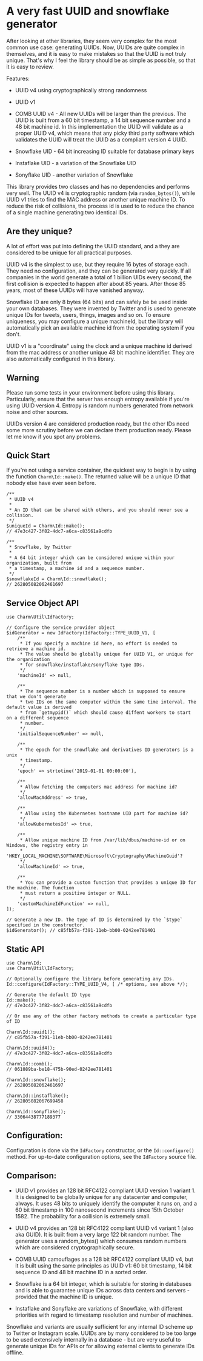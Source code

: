 A very fast UUID and snowflake generator
========================================

After looking at other libraries, they seem very complex for the most common use case:
generating UUIDs. Now, UUIDs are quite complex in themselves, and it is easy to make mistakes
so that the UUID is not truly unique. That's why I feel the library should be as simple as
possible, so that it is easy to review.

Features:

 * UUID v4 using cryptographically strong randomness

 * UUID v1

 * COMB UUID v4 - All new UUIDs will be larger than the previous. The UUID is built from
   a 60 bit timestamp, a 14 bit sequence number and a 48 bit machine id. In this implementation
   the UUID will validate as a proper UUID v4, which means that any picky third party software
   which validates the UUID will treat the UUID as a compliant version 4 UUID.

 * Snowflake UID - 64 bit increasing ID suitable for database primary keys

 * Instaflake UID - a variation of the Snowflake UID

 * Sonyflake UID - another variation of Snowflake

This library provides two classes and has no dependencies and performs very well. The UUID v4
is cryptographic random (via `random_bytes()`), while UUID v1 tries to find the MAC address
or another unique machine ID. To reduce the risk of collisions, the process id is used to
to reduce the chance of a single machine generating two identical IDs.


Are they unique?
----------------

A lot of effort was put into defining the UUID standard, and a they are considered to be unique
for all practical purposes.

UUID v4 is the simplest to use, but they require 16 bytes of storage each. They need no 
configuration, and they can be generated very quickly. If all companies in the world generate 
a total of 1 billion UIDs every second, the first collision is expected to happen after about 
85 years. After those 85 years, most of these UUIDs will have vanished anyway.

Snowflake ID are only 8 bytes (64 bits) and can safely be be used inside your own databases. 
They were invented by Twitter and is used to generate unique IDs for tweets, users, things, 
images and so on. To ensure uniqueness, you may configure a unique machineId, but the library
will automatically pick an available machine id from the operating system if you don't.

UUID v1 is a "coordinate" using the clock and a unique machine id derived from the mac address
or another unique 48 bit machine identifier. They are also automatically configured in this 
library.


Warning
-------

Please run some tests in your environment before using this library. Particularly, ensure
that the server has enough entropy available if you're using UUID version 4. Entropy is random
numbers generated from network noise and other sources.

UUIDs version 4 are considered production ready, but the other IDs need some more scrutiny
before we can declare them production ready. Please let me know if you spot any problems.


Quick Start
-----------

If you're not using a service container, the quickest way to begin is by using the function
`Charm\Id::make()`. The returned value will be a unique ID that nobody else have ever seen
before.

```
/**
 * UUID v4
 *
 * An ID that can be shared with others, and you should never see a collision.
 */
$uniqueId = Charm\Id::make();
// 47e3c427-3f82-4dc7-a6ca-c83561a9cdfb

/**
 * Snowflake, by Twitter
 *
 * A 64 bit integer which can be considered unique within your organization, built from
 * a timestamp, a machine id and a sequence number.
 */
$snowflakeId = Charm\Id::snowflake();
// 262805082062461697
```

Service Object API
------------------

```
use Charm\Util\IdFactory;

// Configure the service provider object
$idGenerator = new IdFactory(IdFactory::TYPE_UUID_V1, [
    /**
     * If you specify a machine id here, no effort is needed to retrieve a machine id.
     * The value should be globally unique for UUID V1, or unique for the organization
     * for snowflake/instaflake/sonyflake type IDs.
     */
    'machineId' => null,

    /**
     * The sequence number is a number which is supposed to ensure that we don't generate
     * two IDs on the same computer within the same time interval. The default value is derived
     * from `getmypid()` which should cause diffent workers to start on a different sequence
     * number.
     */
    'initialSequenceNumber' => null,

    /**
     * The epoch for the snowflake and derivatives ID generators is a unix
     * timestamp.
     */
    'epoch' => strtotime('2019-01-01 00:00:00'),

    /**
     * Allow fetching the computers mac address for machine id?
     */
    'allowMacAddress' => true,

    /**
     * Allow using the Kubernetes hostname UID part for machine id?
     */
    'allowKubernetesId' => true,

    /**
     * Allow unique machine ID from /var/lib/dbus/machine-id or on Windows, the registry entry in 
     * 'HKEY_LOCAL_MACHINE\SOFTWARE\Microsoft\Cryptography\MachineGuid'?
     */
    'allowMachineId' => true,

    /**
     * You can provide a custom function that provides a unique ID for the machine. The function
     * must return a positive integer or NULL.
     */
    'customMachineIdFunction' => null,
]);

// Generate a new ID. The type of ID is determined by the `$type` specified in the constructor.
$idGenerator(); // c85fb57a-f391-11eb-bb00-0242ee781401
```

Static API
----------

```
use Charm\Id;
use Charm\Util\IdFactory;

// Optionally configure the library before generating any IDs.
Id::configure(IdFactory::TYPE_UUID_V4, [ /* options, see above */);

// Generate the default ID type
Id::make();
// 47e3c427-3f82-4dc7-a6ca-c83561a9cdfb

// Or use any of the other factory methods to create a particular type of ID

Charm\Id::uuid1();
// c85fb57a-f391-11eb-bb00-0242ee781401

Charm\Id::uuid4();
// 47e3c427-3f82-4dc7-a6ca-c83561a9cdfb

Charm\Id::comb();
// 061089ba-be18-475b-90ed-0242ee781401

Charm\Id::snowflake();
// 262805082062461697

Charm\Id::instaflake();
// 262805082067699458

Charm\Id::sonyflake();
// 33064438777189377
```


Configuration:
--------------

Configuration is done via the `IdFactory` constructor, or the `Id::configure()` method.
For up-to-date configuration options, see the `IdFactory` source file.


Comparison:
-----------

* UUID v1 provides an 128 bit RFC4122 compliant UUID version 1 variant 1. It is designed to
  be globally unique for any datacenter and computer, always. It uses 48 bits to uniquely 
  identify the computer it runs on, and a 60 bit timestamp in 100 nanosecond increments 
  since 15th October 1582. The probability for a collision is extremely small.

* UUID v4 provides an 128 bit RFC4122 compliant UUID v4 variant 1 (also aka GUID). It is 
  built from a very large 122 bit random number. The generator uses a random_bytes() which
  consumes random numbers which are considered cryptographically secure.

* COMB UUID camouflages as a 128 bit RFC4122 compliant UUID v4, but it is built using the same
  principles as UUID v1: 60 bit timestamp, 14 bit sequence ID and 48 bit machine ID in a
  sorted order. 

* Snowflake is a 64 bit integer, which is suitable for storing in databases and is able to
  guarantee unique IDs across data centers and servers - provided that the machine ID is
  unique. 

* Instaflake and Sonyflake are variations of Snowflake, with different priorities with regard
  to timestamp resolution and number of machines.


Snowflake and variants are usually sufficient for any internal ID scheme up to Twitter or
Instagram scale. UUIDs are by many considered to be too large to be used extensively 
internally in a database - but are very useful to generate unique IDs for APIs or for allowing
external clients to generate IDs offline.
